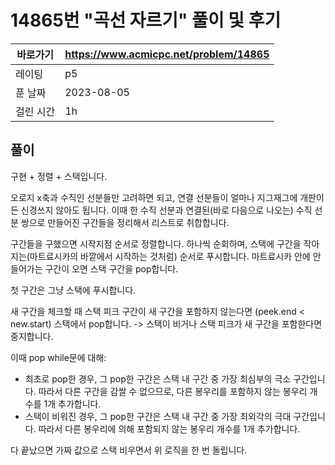 # 14865번 "곡선 자르기" 풀이 및 후기

| 바로가기  | <https://www.acmicpc.net/problem/14865> |
|-------|-----------------------------------------|
| 레이팅   | p5                                      |
| 푼 날짜  | 2023-08-05                              |
| 걸린 시간 | 1h                                      |

## 풀이

구현 + 정렬 + 스택입니다.

오로지 x축과 수직인 선분들만 고려하면 되고, 연결 선분들이 얼마나 지그재그에 개판이든 신경쓰지 않아도 됩니다.
이때 한 수직 선분과 연결된(바로 다음으로 나오는) 수직 선분 쌍으로 만들어진 구간들을 정리해서 리스트로 취합합니다.

구간들을 구했으면 시작지점 순서로 정렬합니다.
하나씩 순회하며, 스택에 구간을 작아지는(마트료시카의 바깥에서 시작하는 것처럼) 순서로 푸시합니다.
마트료시카 안에 안 들어가는 구간이 오면 스택 구간을 pop합니다.

첫 구간은 그냥 스택에 푸시합니다.

새 구간을 체크할 때 스택 피크 구간이 새 구간을 포함하지 않는다면 (peek.end < new.start) 스택에서 pop합니다.
-> 스택이 비거나 스택 피크가 새 구간을 포함한다면 중지합니다.

이때 pop while문에 대해:

- 최초로 pop한 경우, 그 pop한 구간은 스택 내 구간 중 가장 최심부의 극소 구간입니다. 따라서 다른 구간을 감쌀 수 없으므로, 다른 봉우리를 포함하지 않는 봉우리 개수를 1개 추가합니다.
- 스택이 비워진 경우, 그 pop한 구간은 스택 내 구간 중 가장 최외각의 극대 구간입니다. 따라서 다른 봉우리에 의해 포함되지 않는 봉우리 개수를 1개 추가합니다.

다 끝났으면 가짜 값으로 스택 비우면서 위 로직을 한 번 돌립니다.
